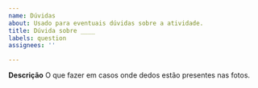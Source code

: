 ```yaml
---
name: Dúvidas
about: Usado para eventuais dúvidas sobre a atividade.
title: Dúvida sobre ____
labels: question
assignees: ''

---
```


**Descrição**
O que fazer em casos onde dedos estão presentes nas fotos.
